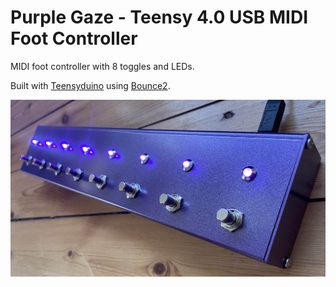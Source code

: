 # Purple Gaze - Teensy 4.0 USB MIDI Foot Controller

MIDI foot controller with 8 toggles and LEDs.

Built with [Teensyduino](https://www.pjrc.com/teensy/teensyduino.html) using [Bounce2](https://github.com/thomasfredericks/Bounce2).

![Purple Gaze](image.jpg)
